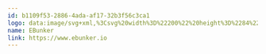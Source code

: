 ```yaml
---
id: b1109f53-2886-4ada-af17-32b3f56c3ca1
logo: data:image/svg+xml,%3Csvg%20width%3D%22200%22%20height%3D%2284%22%20viewBox%3D%220%200%20200%2084%22%20fill%3D%22none%22%20xmlns%3D%22http%3A%2F%2Fwww.w3.org%2F2000%2Fsvg%22%3E%0A%3Cg%20clip-path%3D%22url(%23clip0_1275_417)%22%3E%0A%3Cpath%20d%3D%22M59.7275%2048.4414V35.4468H70.7472C71.5741%2035.4468%2072.2372%2035.5142%2072.7436%2035.6465C73.2476%2035.7789%2073.6367%2035.9738%2073.9082%2036.2313C74.1798%2036.4888%2074.3633%2036.8088%2074.4538%2037.1914C74.5468%2037.5741%2074.5908%2038.0144%2074.5908%2038.5101C74.5908%2038.8711%2074.559%2039.1912%2074.4954%2039.4655C74.4318%2039.7422%2074.3486%2039.9805%2074.2459%2040.185C74.1431%2040.3896%2074.0257%2040.558%2073.8935%2040.6976C73.7614%2040.8372%2073.6269%2040.9503%2073.4899%2041.0393C73.1693%2041.2535%2072.8024%2041.3738%2072.3889%2041.4027C72.9051%2041.4315%2073.3626%2041.5543%2073.7639%2041.7757C73.9351%2041.8719%2074.104%2041.9922%2074.2679%2042.1342C74.4318%2042.2762%2074.5786%2042.4567%2074.7058%2042.666C74.8331%2042.8754%2074.9407%2043.1257%2075.019%2043.4096C75.0997%2043.6936%2075.1389%2044.0232%2075.1389%2044.3962C75.1389%2044.8486%2075.1169%2045.2601%2075.0753%2045.6355C75.0312%2046.0109%2074.9456%2046.3478%2074.8135%2046.6462C74.6814%2046.9446%2074.493%2047.2069%2074.2459%2047.4331C73.9988%2047.6593%2073.6709%2047.847%2073.2599%2047.9962C72.8488%2048.1454%2072.3473%2048.2561%2071.7552%2048.3307C71.1607%2048.4029%2070.4511%2048.4414%2069.6266%2048.4414H59.7275ZM69.0761%2040.8612C69.6389%2040.8612%2070.1233%2040.8492%2070.5294%2040.8275C70.9356%2040.8059%2071.283%2040.7626%2071.5692%2040.7C71.8555%2040.6374%2072.0879%2040.5508%2072.2665%2040.4425C72.4451%2040.3342%2072.5822%2040.1898%2072.6849%2040.0142C72.7852%2039.8385%2072.8537%2039.6291%2072.888%2039.3837C72.9222%2039.1382%2072.9394%2038.847%2072.9394%2038.5077C72.9394%2038.1468%2072.9002%2037.8532%2072.8195%2037.627C72.7387%2037.4008%2072.5968%2037.2275%2072.3889%2037.1072C72.1834%2036.9869%2071.902%2036.9051%2071.5497%2036.8618C71.1974%2036.8184%2070.7447%2036.7992%2070.1942%2036.7992H61.3766V40.8612H69.0737H69.0761ZM69.0761%2047.089C69.7171%2047.089%2070.275%2047.0794%2070.7447%2047.0601C71.2145%2047.0409%2071.6133%2046.9976%2071.9411%2046.9326C72.269%2046.8676%2072.5308%2046.7738%2072.7314%2046.6535C72.932%2046.5331%2073.0886%2046.3719%2073.2011%2046.1722C73.3137%2045.9724%2073.3895%2045.727%2073.4287%2045.4406C73.4678%2045.1543%2073.4899%2044.8053%2073.4899%2044.4011C73.4899%2044.0858%2073.4703%2043.8091%2073.4287%2043.5757C73.3895%2043.3422%2073.3137%2043.1449%2073.2011%2042.9837C73.0886%2042.8224%2072.932%2042.6925%2072.7314%2042.5938C72.5308%2042.4952%2072.2665%2042.4182%2071.9411%2042.3604C71.6133%2042.3051%2071.2169%2042.2666%2070.7447%2042.2473C70.275%2042.2281%2069.7171%2042.2184%2069.0761%2042.2184H61.379V47.0914H69.0761V47.089Z%22%20fill%3D%22black%22%2F%3E%0A%3Cpath%20d%3D%22M82.5177%2038.6954V44.0569C82.5177%2044.6537%2082.5642%2045.159%2082.6547%2045.5681C82.7477%2045.9796%2082.9312%2046.3093%2083.2052%2046.5596C83.4817%2046.8098%2083.8707%2046.9927%2084.3771%2047.1034C84.8811%2047.2141%2085.5491%2047.2719%2086.376%2047.2719C87.2715%2047.2719%2088.0055%2047.2069%2088.5755%2047.0794C89.1456%2046.9518%2089.5958%2046.7689%2089.9236%2046.5355C90.2515%2046.3021%2090.4766%2046.0181%2090.5989%2045.6884C90.7212%2045.3588%2090.7849%2044.993%2090.7849%2044.5911V38.693H92.4363V48.439H90.7849V46.7352C90.7041%2046.9181%2090.5696%2047.1203%2090.3812%2047.3392C90.1928%2047.5582%2089.9065%2047.7652%2089.5297%2047.9529C89.1505%2048.1406%2088.6612%2048.2994%2088.0617%2048.4294C87.4623%2048.5593%2086.7161%2048.6243%2085.828%2048.6243C85.0891%2048.6243%2084.4554%2048.581%2083.9245%2048.4943C83.3936%2048.4077%2082.9458%2048.2778%2082.5764%2048.1045C82.207%2047.9336%2081.9109%2047.7195%2081.6883%2047.4668C81.4656%2047.2141%2081.2919%2046.9181%2081.172%2046.5836C81.0521%2046.2491%2080.9714%2045.8737%2080.9323%2045.4622C80.8931%2045.0507%2080.8711%2044.5983%2080.8711%2044.1098L80.8809%2038.6954H82.5226H82.5177Z%22%20fill%3D%22black%22%2F%3E%0A%3Cpath%20d%3D%22M108.068%2048.4414V43.027C108.068%2042.423%20108.022%2041.9152%20107.931%2041.4989C107.838%2041.085%20107.657%2040.7505%20107.381%2040.4954C107.104%2040.2403%20106.715%2040.0575%20106.211%2039.9444C105.707%2039.8313%20105.042%2039.7759%20104.215%2039.7759C103.319%2039.7759%20102.588%2039.8409%20102.018%2039.9708C101.447%2040.1008%20100.997%2040.2837%20100.672%2040.5219C100.346%2040.7601%20100.119%2041.0441%2099.9966%2041.3762C99.8743%2041.7083%2099.8107%2042.0788%2099.8107%2042.4855V48.4414H98.1592V38.6954H99.8107V40.3198C99.9305%2040.043%20100.104%2039.8048%20100.327%2039.605C100.55%2039.4053%20100.804%2039.2345%20101.083%2039.0925C101.364%2038.9529%20101.668%2038.8374%20101.996%2038.7508C102.323%2038.6641%20102.649%2038.5968%20102.977%2038.5486C103.304%2038.5005%20103.62%2038.4692%20103.926%2038.4524C104.232%2038.4355%20104.513%2038.4259%20104.765%2038.4259C105.499%2038.4259%20106.13%2038.4716%20106.661%2038.5607C107.192%2038.6521%20107.642%2038.7845%20108.012%2038.9577C108.381%2039.1334%20108.677%2039.35%20108.902%2039.6099C109.125%2039.8698%20109.299%2040.1706%20109.423%2040.5099C109.546%2040.8516%20109.629%2041.2318%20109.668%2041.6529C109.707%2042.074%20109.729%2042.5313%20109.729%2043.027L109.72%2048.4414H108.068Z%22%20fill%3D%22black%22%2F%3E%0A%3Cpath%20d%3D%22M115.455%2035.4468H117.106V42.5529H117.647L123.712%2038.6954H126.188L119.169%2043.2291L126.462%2048.4414H123.986L117.654%2043.7706H117.104V48.4414H115.452V35.4468H115.455Z%22%20fill%3D%22black%22%2F%3E%0A%3Cpath%20d%3D%22M136.043%2048.6268C134.942%2048.6268%20134.007%2048.5522%20133.239%2048.403C132.471%2048.2538%20131.844%2047.9963%20131.365%2047.6281C130.883%2047.2623%20130.533%2046.7714%20130.315%2046.1554C130.097%2045.5417%20129.987%2044.7669%20129.987%2043.838C129.987%2042.7719%20130.097%2041.8912%20130.315%2041.1933C130.533%2040.4979%20130.883%2039.942%20131.365%2039.5305C131.847%2039.119%20132.471%2038.8302%20133.239%2038.6666C134.007%2038.503%20134.942%2038.4211%20136.043%2038.4211C136.828%2038.4211%20137.508%2038.4765%20138.086%2038.5896C138.663%2038.7027%20139.155%2038.8663%20139.566%2039.0805C139.977%2039.2947%20140.31%2039.5546%20140.564%2039.8578C140.819%2040.161%20141.019%2040.4834%20141.166%2040.8179C141.313%2041.1524%20141.413%2041.5471%20141.467%2041.9971C141.521%2042.4495%20141.548%2042.926%20141.548%2043.4265L141.411%2043.9679H131.639C131.639%2044.6947%20131.712%2045.2891%20131.861%2045.7535C132.011%2046.2179%20132.258%2046.5572%20132.6%2046.7714C132.945%2046.9856%20133.398%2047.1227%20133.958%2047.1805C134.521%2047.2383%20135.213%2047.2671%20136.04%2047.2671C136.796%2047.2671%20137.423%2047.2479%20137.919%2047.207C138.416%2047.1661%20138.81%2047.0915%20139.101%2046.9784C139.392%2046.8653%20139.598%2046.7088%20139.715%2046.5091C139.833%2046.3094%20139.891%2046.0471%20139.891%2045.727H141.543C141.543%2046.2516%20141.45%2046.6992%20141.264%2047.0674C141.078%2047.438%20140.77%2047.7364%20140.339%2047.965C139.908%2048.1936%20139.343%2048.3596%20138.641%2048.4631C137.939%2048.5666%20137.07%2048.6195%20136.04%2048.6195L136.043%2048.6268ZM136.043%2039.7784C135.492%2039.7784%20135%2039.7904%20134.567%2039.8121C134.134%2039.8337%20133.755%2039.8842%20133.432%2039.9612C133.109%2040.0383%20132.83%2040.1465%20132.603%2040.2909C132.375%2040.4353%20132.189%2040.6038%20132.047%2040.7987C131.905%2040.9936%20131.803%2041.2679%20131.737%2041.6193C131.671%2041.9706%20131.639%2042.3965%20131.639%2042.8923H139.896C139.896%2042.2329%20139.825%2041.7155%20139.681%2041.3401C139.537%2040.9647%20139.311%2040.6567%20139.001%2040.4137C138.69%2040.1706%20138.294%2040.0046%20137.804%2039.9155C137.317%2039.8265%20136.73%2039.7808%20136.04%2039.7808L136.043%2039.7784Z%22%20fill%3D%22black%22%2F%3E%0A%3Cpath%20d%3D%22M155.804%2041.8672C155.804%2041.4605%20155.775%2041.1236%20155.714%2040.8565C155.653%2040.5894%20155.511%2040.3752%20155.288%2040.214C155.065%2040.0527%20154.733%2039.9396%20154.295%2039.8747C153.857%2039.8097%20153.257%2039.7784%20152.501%2039.7784C151.745%2039.7784%20151.161%2039.841%20150.696%2039.9685C150.231%2040.096%20149.866%2040.2741%20149.605%2040.5051C149.34%2040.7362%20149.162%2041.0129%20149.066%2041.3354C148.971%2041.6578%20148.924%2042.0164%20148.924%2042.4086V48.4415H147.273V38.6955H148.924V40.2428C148.981%2040.0672%20149.088%2039.8747%20149.242%2039.6629C149.397%2039.4511%20149.632%2039.2538%20149.947%2039.0709C150.263%2038.888%20150.671%2038.734%20151.173%2038.6089C151.674%2038.4862%20152.301%2038.4236%20153.052%2038.4236C153.913%2038.4236%20154.613%2038.4982%20155.151%2038.6474C155.689%2038.7966%20156.11%2039.018%20156.411%2039.3067C156.712%2039.5979%20156.915%2039.9565%20157.023%2040.3848C157.128%2040.8132%20157.182%2041.3065%20157.182%2041.8648H155.807L155.804%2041.8672Z%22%20fill%3D%22black%22%2F%3E%0A%3Cpath%20d%3D%22M53.1363%2035.6417H38.9458V37.3262H53.1363V35.6417Z%22%20fill%3D%22black%22%2F%3E%0A%3Cpath%20d%3D%22M49.711%2040.9358H39.1904V42.6203H49.711V40.9358Z%22%20fill%3D%22black%22%2F%3E%0A%3Cpath%20d%3D%22M53.1363%2046.7112H38.9458V48.3957H53.1363V46.7112Z%22%20fill%3D%22black%22%2F%3E%0A%3C%2Fg%3E%0A%3Cdefs%3E%0A%3CclipPath%20id%3D%22clip0_1275_417%22%3E%0A%3Crect%20width%3D%22149%22%20height%3D%2245%22%20fill%3D%22white%22%20transform%3D%22translate(25%2020)%22%2F%3E%0A%3C%2FclipPath%3E%0A%3C%2Fdefs%3E%0A%3C%2Fsvg%3E%0A
name: EBunker
link: https://www.ebunker.io
---
```

